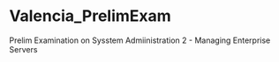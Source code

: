 # Valencia_PrelimExam
Prelim Examination on Sysstem Admiinistration 2 - Managing Enterprise Servers
